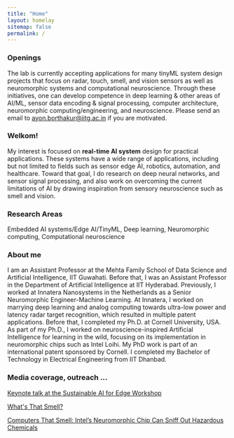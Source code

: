 ```yaml
---
title: "Home"
layout: homelay
sitemap: false
permalink: /
---
```


### Openings

The lab is currently accepting applications for many tinyML system design projects that focus on radar, touch, smell, and vision sensors as well as neuromorphic systems and computational neuroscience. Through these initiatives, one can develop competence in deep learning & other areas of AI/ML, sensor data encoding & signal processing, computer architecture, neuromorphic computing/engineering, and neuroscience. Please send an email to ayon.borthakur@iitg.ac.in if you are motivated. 

### Welkom!

My interest is focused on **real-time AI system** design for practical applications. These systems have a wide range of applications, including but not limited to fields such as sensor edge AI, robotics, automation, and healthcare. Toward that goal, I do research on deep neural networks, and sensor signal processing, and also work on overcoming the current limitations of AI by drawing inspiration from sensory neuroscience such as smell and vision.

### Research Areas
Embedded AI systems/Edge AI/TinyML, Deep learning, Neuromorphic computing, Computational neuroscience

### About me
I am an Assistant Professor at the Mehta Family School of Data Science and Artificial Intelligence, IIT Guwahati. Before that, I was an Assistant Professor in the Department of Artificial Intelligence at IIT Hyderabad. Previously, I worked at Innatera Nanosystems in the Netherlands as a Senior Neuromorphic Engineer-Machine Learning. At Innatera, I worked on marrying deep learning and analog computing towards ultra-low power and latency radar target recognition, which resulted in multiple patent applications. Before that, I completed my Ph.D. at Cornell University, USA. As part of my Ph.D., I worked on neuroscience-inspired Artificial Intelligence for learning in the wild, focusing on its implementation in neuromorphic chips such as Intel Loihi. My PhD work is part of an international patent sponsored by Cornell. I completed my Bachelor of Technology in Electrical Engineering from IIT Dhanbad.

### Media coverage, outreach ...

[Keynote talk at the Sustainable AI for Edge Workshop](https://www.aimlsystems.org/2023/sai4e/)

[What's That Smell?](https://cacm.acm.org/news/246406-whats-that-smell/fulltext)

[Computers That Smell: Intel’s Neuromorphic Chip Can Sniff Out Hazardous Chemicals](https://newsroom.intel.com/news/computers-smell-intels-neuromorphic-chip-sniff-hazardous-chemicals/#gs.kmjtzz)



